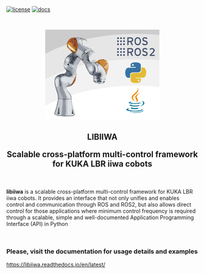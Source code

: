 [![license](https://img.shields.io/github/license/Toni-SM/libiiwa)](https://github.com/Toni-SM/libiiwa)
[![docs](https://readthedocs.org/projects/libiiwa/badge/?version=latest)](https://libiiwa.readthedocs.io/en/latest/?badge=latest)

<br>
<p align="center">
  <img width="300rem" src="https://raw.githubusercontent.com/Toni-SM/libiiwa/main/docs/source/_static/data/libiiwa.png">
</p>
<h2 align="center" style="border-bottom: 0 !important;">
    <p><strong>LIBIIWA</strong></p>
    <p>Scalable cross-platform multi-control framework for KUKA LBR iiwa cobots</p>
</h2>
<br>

**libiiwa** is a scalable cross-platform multi-control framework for KUKA LBR iiwa cobots. It provides an interface that not only unifies and enables control and communication through ROS and ROS2, but also allows direct control for those applications where minimum control frequency is required through a scalable, simple and well-documented Application Programming Interface (API) in Python

<br>

### Please, visit the documentation for usage details and examples

https://libiiwa.readthedocs.io/en/latest/

<br>
